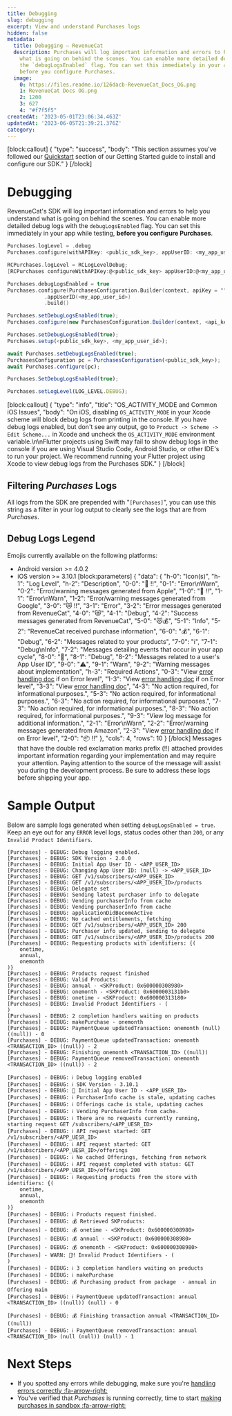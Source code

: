 ```yaml
---
title: Debugging
slug: debugging
excerpt: View and understand Purchases logs
hidden: false
metadata:
  title: Debugging – RevenueCat
  description: Purchases will log important information and errors to help you understand
    what is going on behind the scenes. You can enable more detailed debug logs with
    the `debugLogsEnabled` flag. You can set this immediately in your app while testing,
    before you configure Purchases.
  image:
    0: https://files.readme.io/126dacb-RevenueCat_Docs_OG.png
    1: RevenueCat Docs OG.png
    2: 1200
    3: 627
    4: "#f7f5f5"
createdAt: '2023-05-01T23:06:34.463Z'
updatedAt: '2023-06-05T21:39:21.376Z'
category: 
---
```

[block:callout]
{
  "type": "success",
  "body": "This section assumes you've followed our [Quickstart](doc:getting-started-1) section of our Getting Started guide to install and configure our SDK."
}
[/block]
# Debugging

RevenueCat's SDK will log important information and errors to help you understand what is going on behind the scenes. You can enable more detailed debug logs with the `debugLogsEnabled` flag. You can set this immediately in your app while testing, **before you configure Purchases**.
```swift 
Purchases.logLevel = .debug
Purchases.configure(withAPIKey: <public_sdk_key>, appUserID: <my_app_user_id>)
```
```objectivec 
RCPurchases.logLevel = RCLogLevelDebug;
[RCPurchases configureWithAPIKey:@<public_sdk_key> appUserID:@<my_app_user_id>];
```
```kotlin 
Purchases.debugLogsEnabled = true
Purchases.configure(PurchasesConfiguration.Builder(context, apiKey = "")
            .appUserID(<my_app_user_id>)
            .build()
```
```java 
Purchases.setDebugLogsEnabled(true);
Purchases.configure(new PurchasesConfiguration.Builder(context, <api_key>).appUserID(<my_app_user_id>).build());
```
```javascript React Native
Purchases.setDebugLogsEnabled(true);
Purchases.setup(<public_sdk_key>, <my_app_user_id>);
```
```javascript Flutter
await Purchases.setDebugLogsEnabled(true);
PurchasesConfiguration pc = PurchasesConfiguration(<public_sdk_key>);
await Purchases.configure(pc);
```
```javascript Unity
Purchases.SetDebugLogsEnabled(true);
```
```javascript Cordova
Purchases.setLogLevel(LOG_LEVEL.DEBUG);
```


[block:callout]
{
  "type": "info",
  "title": "OS_ACTIVITY_MODE and Common iOS Issues",
  "body": "On iOS, disabling `OS_ACTIVITY_MODE` in your Xcode scheme will block debug logs from printing in the console. If you have debug logs enabled, but don't see any output, go to `Product -> Scheme -> Edit Scheme...` in Xcode and uncheck the `OS_ACTIVITY_MODE` environment variable.\n\nFlutter projects using Swift may fail to show debug logs in the console if you are using Visual Studio Code, Android Studio, or other IDE's to run your project. We recommend running your Flutter project using Xcode to view debug logs from the Purchases SDK."
}
[/block]

## Filtering *Purchases* Logs
All logs from the SDK are prepended with "`[Purchases]`", you can use this string as a filter in your log output to clearly see the logs that are from *Purchases*.

## Debug Logs Legend
Emojis currently available on the following platforms:
* Android version >= 4.0.2
* iOS version >= 3.10.1
[block:parameters]
{
  "data": {
    "h-0": "Icon(s)",
    "h-1": "Log Level",
    "h-2": "Description",
    "0-0": "🍎 ‼️",
    "0-1": "Error\nWarn",
    "0-2": "Error/warning messages generated from Apple",
    "1-0": "🤖 ‼️",
    "1-1": "Error\nWarn",
    "1-2": "Error/warning messages generated from Google",
    "3-0": "😿 ‼️",
    "3-1": "Error",
    "3-2": "Error messages generated from RevenueCat",
    "4-0": "😻",
    "4-1": "Debug",
    "4-2": "Success messages generated from RevenueCat",
    "5-0": "😻💰",
    "5-1": "Info",
    "5-2": "RevenueCat received purchase information",
    "6-0": "💰",
    "6-1": "Debug",
    "6-2": "Messages related to your products",
    "7-0": "ℹ️",
    "7-1": "Debug\nInfo",
    "7-2": "Messages detailing events that occur in your app cycle",
    "8-0": "👤",
    "8-1": "Debug",
    "8-2": "Messages related to a user's App User ID",
    "9-0": "⚠️",
    "9-1": "Warn",
    "9-2": "Warning messages about implementation",
    "h-3": "Required Actions",
    "0-3": "View [error handling doc](doc:errors) if on Error level",
    "1-3": "View [error handling doc](doc:errors) if on Error level",
    "3-3": "View [error handling doc](doc:errors)",
    "4-3": "No action required, for informational purposes.",
    "5-3": "No action required, for informational purposes.",
    "6-3": "No action required, for informational purposes.",
    "7-3": "No action required, for informational purposes.",
    "8-3": "No action required, for informational purposes.",
    "9-3": "View log message for additional information.",
    "2-1": "Error\nWarn",
    "2-2": "Error/warning messages generated from Amazon",
    "2-3": "View [error handling doc](doc:errors) if on Error level",
    "2-0": "📦 ‼️"
  },
  "cols": 4,
  "rows": 10
}
[/block]
Messages that have the double red exclamation marks prefix (‼️) attached provides important information regarding your implementation and may require your attention. Paying attention to the source of the message will assist you during the development process. Be sure to address these logs before shipping your app. 

# Sample Output

Below are sample logs generated when setting `debugLogsEnabled = true`. Keep an eye out for any `ERROR` level logs, status codes other than `200`, or any `Invalid Product Identifiers`.
```text 
[Purchases] - DEBUG: Debug logging enabled.
[Purchases] - DEBUG: SDK Version - 2.0.0
[Purchases] - DEBUG: Initial App User ID - <APP_USER_ID>
[Purchases] - DEBUG: Changing App User ID: (null) -> <APP_USER_ID>
[Purchases] - DEBUG: GET /v1/subscribers/<APP_USER_ID>
[Purchases] - DEBUG: GET /v1/subscribers/<APP_USER_ID>/products
[Purchases] - DEBUG: Delegate set
[Purchases] - DEBUG: Sending latest purchaser info to delegate
[Purchases] - DEBUG: Vending purchaserInfo from cache
[Purchases] - DEBUG: Vending purchaserInfo from cache
[Purchases] - DEBUG: applicationDidBecomeActive
[Purchases] - DEBUG: No cached entitlements, fetching
[Purchases] - DEBUG: GET /v1/subscribers/<APP_USER_ID> 200
[Purchases] - DEBUG: Purchaser info updated, sending to delegate
[Purchases] - DEBUG: GET /v1/subscribers/<APP_USER_ID>/products 200
[Purchases] - DEBUG: Requesting products with identifiers: {(
    onetime,
    annual,
    onemonth
)}
[Purchases] - DEBUG: Products request finished
[Purchases] - DEBUG: Valid Products:
[Purchases] - DEBUG: annual - <SKProduct: 0x600000308980>
[Purchases] - DEBUG: onemonth - <SKProduct: 0x6000003131b0>
[Purchases] - DEBUG: onetime - <SKProduct: 0x600000313180>
[Purchases] - DEBUG: Invalid Product Identifiers - (
)
[Purchases] - DEBUG: 2 completion handlers waiting on products
[Purchases] - DEBUG: makePurchase - onemonth
[Purchases] - DEBUG: PaymentQueue updatedTransaction: onemonth (null) ((null)) - 0
[Purchases] - DEBUG: PaymentQueue updatedTransaction: onemonth <TRANSACTION_ID> ((null)) - 2
[Purchases] - DEBUG: Finishing onemonth <TRANSACTION_ID> ((null))
[Purchases] - DEBUG: PaymentQueue removedTransaction: onemonth <TRANSACTION_ID> ((null)) - 2
```
```text With emojis
[Purchases] - DEBUG: ℹ️ Debug logging enabled
[Purchases] - DEBUG: ℹ️ SDK Version - 3.10.1
[Purchases] - DEBUG: 👤 Initial App User ID - <APP_USER_ID>
[Purchases] - DEBUG: ℹ️ PurchaserInfo cache is stale, updating caches
[Purchases] - DEBUG: ℹ️ Offerings cache is stale, updating caches
[Purchases] - DEBUG: ℹ️ Vending PurchaserInfo from cache.
[Purchases] - DEBUG: ℹ️ There are no requests currently running, starting request GET /subscribers/<APP_UESR_ID>
[Purchases] - DEBUG: ℹ️ API request started: GET /v1/subscribers/<APP_UESR_ID>
[Purchases] - DEBUG: ℹ️ API request started: GET /v1/subscribers/<APP_UESR_ID>/offerings
[Purchases] - DEBUG: ℹ️ No cached Offerings, fetching from network
[Purchases] - DEBUG: ℹ️ API request completed with status: GET /v1/subscribers/<APP_UESR_ID>/offerings 200
[Purchases] - DEBUG: ℹ️ Requesting products from the store with identifiers: {(
    onetime,
    annual,
    onemonth
)}
[Purchases] - DEBUG: ℹ️ Products request finished.
[Purchases] - DEBUG: 💰 Retrieved SKProducts: 
[Purchases] - DEBUG: 💰 onetime - <SKProduct: 0x600000308980>
[Purchases] - DEBUG: 💰 annual - <SKProduct: 0x600000308980>
[Purchases] - DEBUG: 💰 onemonth - <SKProduct: 0x600000308980>
[Purchases] - WARN: 🍎‼️ Invalid Product Identifiers - (
)
[Purchases] - DEBUG: ℹ️ 3 completion handlers waiting on products
[Purchases] - DEBUG: ℹ️ makePurchase
[Purchases] - DEBUG: 💰 Purchasing product from package  - annual in Offering main
[Purchases] - DEBUG: ℹ️ PaymentQueue updatedTransaction: annual <TRANSACTION_ID> ((null)) (null) - 0

[Purchases] - DEBUG: 💰 Finishing transaction annual <TRANSACTION_ID> ((null))
[Purchases] - DEBUG: ℹ️ PaymentQueue removedTransaction: annual <TRANSACTION_ID> (null (null)) (null) - 1
```

# Next Steps

* If you spotted any errors while debugging, make sure you're [handling errors correctly :fa-arrow-right:](doc:errors)
* You've verified that *Purchases* is running correctly, time to start [making purchases in sandbox :fa-arrow-right:](doc:sandbox)